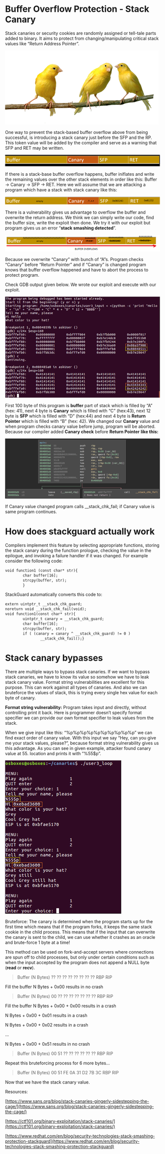 # Buffer Overflow Protection - Stack Canary

Stack canaries or security cookies are randomly assigned or tell-tale parts added to binary. It aims to protect from changing/manipulating critical stack values like “Return Address Pointer”.

![Untitled](assets/canaries_png_by_dalidas_art_db041pb-250t.png)

One way to prevent the stack-based buffer overflow above from being successful, is introducing a stack canary just before the SFP and the RP. This token value will be added by the compiler and serve as a warning that SFP and RET may be written.

![Untitled](assets/Untitled.png)

If there is a stack-base buffer overflow happens, buffer iniflates and write the remaining values over the other stack elements in order like this: Buffer → Canary → SFP → RET. Here we will assume that we  are attacking a program which have a stack with stack canary like this:

![Untitled](assets/Untitled%201.png)

There is a vulnerability gives us advantage to overflow the buffer and overwrite the return address. We think we can simply write our code, find the buffer size, write the exploit then done. We try it with our exploit but program gives us an error “**stack smashing detected**”.

![Untitled](assets/Untitled%202.png)

Because we overwrite “Canary” with bunch of “A”s. Program checks “Canary” before “Return Pointer” and if “Canary” is changed program knows that buffer overflow happened and have to abort the process to protect program.

Check GDB output given below. We wrote our exploit and execute with our exploit.

![Untitled](assets/Untitled%203.png)

First 100 byte of this program is **buffer** part of stack which is filled by “A” (hex: 41), next 4 byte is **Canary** which is filled with “C” (hex:43), next 12 byte is **SFP** which is filled with “D” (hex:44) and next 4 byte is **Return Pointer** which is filled with “B” (hex: 42). We changed our **Canary** value and when program checks canary value before jump, program will be aborted. Because our compiler added **Canary check** before  **Return Pointer** **like this:**

![Untitled](assets/Untitled%204.png)

If Canary value changed program calls __stack_chk_fail; if Canary value is same program continues.

# How does stackguard actually work

Compilers implement this feature by selecting appropriate functions, storing the stack canary during the function prologue, checking the value in the epilogue, and invoking a failure handler if it was changed. For example consider the following code:

```
void function1 (const char* str){
        char buffer[16];
        strcpy(buffer, str);
        }
```

StackGuard automatically converts this code to:

```
extern uintptr_t __stack_chk_guard;
noreturn void __stack_chk_fail(void);
void function1(const char* str){
        uintptr_t canary = __stack_chk_guard;
        char buffer[16];
        strcpy(buffer, str);
        if ( (canary = canary ^ __stack_chk_guard) != 0 )
                __stack_chk_fail();}
```

# Stack canary bypasses

There are multiple ways to bypass stack canaries. If we want to bypass stack canaries, we have to know its value so somehow we have to leak stack canary value. Format string vulnerabilities are excellent for this purpose. This can work against all types of canaries. And also we can bruteforce the values of stack, this is trying every single hex value for each byte of canary.

**Format string vulnerability:** Program takes input and directly, without controlling print it back. Here is programmer doesn’t specify format specifier we can provide our own format specifier to leak values from the stack.

When we give input like this: “%p%p%p%p%p%p%p%p%p%p” we can find exact order of canary value. With this input we say “Hey, can you give me your stack values, please?”, because format string vulnerability gives us this advantage. As you can see in given example, attacker found canary value at 55. location and prints it with ”%55$p”.

![Untitled](assets/Untitled%205.png)

Bruteforce: The canary is determined when the program starts up for the first time which means that if the program forks, it keeps the same stack cookie in the child process. This means that if the input that can overwrite the canary is sent to the child, we can use whether it crashes as an oracle and brute-force 1 byte at a time!

This method can be used on fork-and-accept servers where connections are spun off to child processes, but only under certain conditions such as when the input accepted by the program does not append a NULL byte (**read** or **recv**).

> Buffer (N Bytes)               ?? ?? ?? ?? ?? ?? ?? ??               RBP               RIP
> 

Fill the buffer N Bytes + 0x00 results in no crash

> Buffer (N Bytes)               00 ?? ?? ?? ?? ?? ?? ??               RBP               RIP
> 

Fill the buffer N Bytes + 0x00 + 0x00 results in a crash

N Bytes + 0x00 + 0x01 results in a crash

N Bytes + 0x00 + 0x02 results in a crash

...

N Bytes + 0x00 + 0x51 results in no crash

> Buffer (N Bytes)               00 51 ?? ?? ?? ?? ?? ??               RBP               RIP
> 

Repeat this bruteforcing process for 6 more bytes...

> Buffer (N Bytes)               00 51 FE 0A 31 D2 7B 3C          RBP               RIP
> 

Now that we have the stack canary value.

Resources:

[https://www.sans.org/blog/stack-canaries-gingerly-sidestepping-the-cage/](https://www.sans.org/blog/stack-canaries-gingerly-sidestepping-the-cage/)

[https://ctf101.org/binary-exploitation/stack-canaries/](https://ctf101.org/binary-exploitation/stack-canaries/)

[https://www.redhat.com/en/blog/security-technologies-stack-smashing-protection-stackguard](https://www.redhat.com/en/blog/security-technologies-stack-smashing-protection-stackguard)